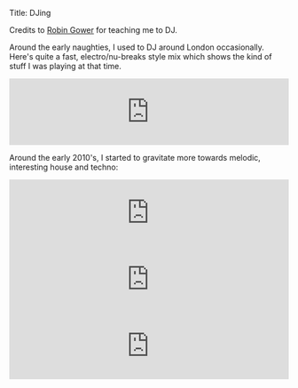 Title: DJing

Credits to [Robin Gower](http://www.infonomics.ltd.uk/about/) for teaching me
to DJ.

Around the early naughties, I used to DJ around London occasionally. Here's
quite a fast, electro/nu-breaks style mix which shows the kind of stuff I was
playing at that time.  

<iframe width="100%" height="120" src="https://www.mixcloud.com/widget/iframe/?hide_cover=1&feed=%2Fdanielpetry%2Fdans-breakadelic-adventure%2F" frameborder="0" ></iframe>

Around the early 2010's, I started to gravitate more towards melodic, interesting house
and techno:  

<iframe width="100%" height="120" src="https://www.mixcloud.com/widget/iframe/?hide_cover=1&feed=%2Fdanielpetry%2Feducational-mix%2F" frameborder="0" ></iframe>
<iframe width="100%" height="120" src="https://www.mixcloud.com/widget/iframe/?hide_cover=1&feed=%2Fdanielpetry%2Fpastel%2F" frameborder="0" ></iframe>
<iframe width="100%" height="120" src="https://www.mixcloud.com/widget/iframe/?hide_cover=1&feed=%2Fdanielpetry%2Floopholes%2F" frameborder="0" ></iframe>
